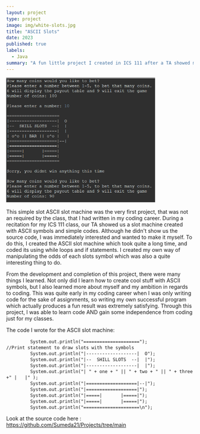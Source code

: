 ```yaml
---
layout: project
type: project
image: img/white-slots.jpg
title: "ASCII Slots"
date: 2023
published: true
labels:
  - Java
summary: "A fun little project I created in ICS 111 after a TA showed me the running program."
---
```


  <img width="400px" src="../img/Screenshot 2023-08-31 152833.png" alt="Slots program running" >


This simple slot ASCII slot machine was the very first project, that was not an required by the class, that I had written in my coding career. During a recitation for my ICS 111 class, our TA showed us a slot machine created with ASCII symbols and simple codes. Although he didn't show us the source code, I was immediately interested and wanted to make it myself. To do this, I created the ASCII slot machine which took quite a long time, and coded its using while loops and if statements. I created my own way of manipulating the odds of each slots symbol which was also a quite interesting thing to do. 

From the development and completion of this project, there were many things I learned. Not only did I learn how to create cool stuff with ASCII symbols, but I also learned more about myself and my ambition in regards to coding. This was quite early in my coding career when I was only writing code for the sake of assignments, so writing my own successful program which actually produces a fun result was extremely satisfying. Through this project, I was able to learn code AND gain some independence from coding just for my classes.

The code I wrote for the ASCII slot machine:

```
         System.out.println("=====================");                         //Print statement to draw slots with the symbols
         System.out.println("|-------------------|  O");
         System.out.println("|--  SHILL SLOTS  --|  |");
         System.out.println("|-------------------|  |");
         System.out.println("| " + one + " || " + two + " || " + three +" |   |" );
         System.out.println("|===================|--|");
         System.out.println("|===================|");
         System.out.println("|=====|       |=====|");
         System.out.println("|=====|       |=====|"); 
         System.out.println("=====================\n");
```

Look at the source code here : <a href="https://github.com/Sumeda21/Projects/tree/main">https://github.com/Sumeda21/Projects/tree/main</a>
